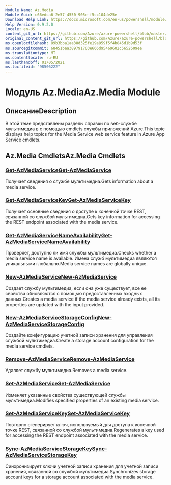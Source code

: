 ```yaml
---
Module Name: Az.Media
Module Guid: c66edca6-2e57-4550-905e-f5cc104de25e
Download Help Link: https://docs.microsoft.com/en-us/powershell/module/az.media
Help Version: 0.9.2.0
Locale: en-US
content_git_url: https://github.com/Azure/azure-powershell/blob/master/src/Media/Media/help/Az.Media.md
original_content_git_url: https://github.com/Azure/azure-powershell/blob/master/src/Media/Media/help/Az.Media.md
ms.openlocfilehash: 89b3bba1aa38d325fe19a859f5f4b845d1b9d53f
ms.sourcegitcommit: 68451baa389791703e666d95469602c5652609ee
ms.translationtype: MT
ms.contentlocale: ru-RU
ms.lasthandoff: 01/05/2021
ms.locfileid: "98506222"
---
```

# <span data-ttu-id="e7e16-101">Модуль Az.Media</span><span class="sxs-lookup"><span data-stu-id="e7e16-101">Az.Media Module</span></span>
## <span data-ttu-id="e7e16-102">Описание</span><span class="sxs-lookup"><span data-stu-id="e7e16-102">Description</span></span>
<span data-ttu-id="e7e16-103">В этой теме представлены разделы справки по веб-службе мультимедиа в с помощью cmdlets службы приложений Azure.</span><span class="sxs-lookup"><span data-stu-id="e7e16-103">This topic displays help topics for the Media Service web service feature in Azure App Service cmdlets.</span></span>

## <span data-ttu-id="e7e16-104">Az.Media Cmdlets</span><span class="sxs-lookup"><span data-stu-id="e7e16-104">Az.Media Cmdlets</span></span>
### [<span data-ttu-id="e7e16-105">Get-AzMediaService</span><span class="sxs-lookup"><span data-stu-id="e7e16-105">Get-AzMediaService</span></span>](Get-AzMediaService.md)
<span data-ttu-id="e7e16-106">Получает сведения о службе мультимедиа.</span><span class="sxs-lookup"><span data-stu-id="e7e16-106">Gets information about a media service.</span></span>

### [<span data-ttu-id="e7e16-107">Get-AzMediaServiceKey</span><span class="sxs-lookup"><span data-stu-id="e7e16-107">Get-AzMediaServiceKey</span></span>](Get-AzMediaServiceKey.md)
<span data-ttu-id="e7e16-108">Получает основные сведения о доступе к конечной точке REST, связанной со службой мультимедиа.</span><span class="sxs-lookup"><span data-stu-id="e7e16-108">Gets key information for accessing the REST endpoint associated with the media service.</span></span>

### [<span data-ttu-id="e7e16-109">Get-AzMediaServiceNameAvailability</span><span class="sxs-lookup"><span data-stu-id="e7e16-109">Get-AzMediaServiceNameAvailability</span></span>](Get-AzMediaServiceNameAvailability.md)
<span data-ttu-id="e7e16-110">Проверяет, доступно ли имя службы мультимедиа.</span><span class="sxs-lookup"><span data-stu-id="e7e16-110">Checks whether a media service name is available.</span></span>
<span data-ttu-id="e7e16-111">Имена служб мультимедиа являются уникальными глобально.</span><span class="sxs-lookup"><span data-stu-id="e7e16-111">Media service names are globally unique.</span></span>

### [<span data-ttu-id="e7e16-112">New-AzMediaService</span><span class="sxs-lookup"><span data-stu-id="e7e16-112">New-AzMediaService</span></span>](New-AzMediaService.md)
<span data-ttu-id="e7e16-113">Создает службу мультимедиа, если она уже существует, все ее свойства обновляются с помощью предоставленных входных данных.</span><span class="sxs-lookup"><span data-stu-id="e7e16-113">Creates a media service if the media service already exists, all its properties are updated with the input provided.</span></span>

### [<span data-ttu-id="e7e16-114">New-AzMediaServiceStorageConfig</span><span class="sxs-lookup"><span data-stu-id="e7e16-114">New-AzMediaServiceStorageConfig</span></span>](New-AzMediaServiceStorageConfig.md)
<span data-ttu-id="e7e16-115">Создайте конфигурацию учетной записи хранения для управления службой мультимедиа.</span><span class="sxs-lookup"><span data-stu-id="e7e16-115">Create a storage account configuration for the media service cmdlets.</span></span>

### [<span data-ttu-id="e7e16-116">Remove-AzMediaService</span><span class="sxs-lookup"><span data-stu-id="e7e16-116">Remove-AzMediaService</span></span>](Remove-AzMediaService.md)
<span data-ttu-id="e7e16-117">Удаляет службу мультимедиа.</span><span class="sxs-lookup"><span data-stu-id="e7e16-117">Removes a media service.</span></span>

### [<span data-ttu-id="e7e16-118">Set-AzMediaService</span><span class="sxs-lookup"><span data-stu-id="e7e16-118">Set-AzMediaService</span></span>](Set-AzMediaService.md)
<span data-ttu-id="e7e16-119">Изменяет указанные свойства существующей службы мультимедиа.</span><span class="sxs-lookup"><span data-stu-id="e7e16-119">Modifies specified properties of an existing media service.</span></span>

### [<span data-ttu-id="e7e16-120">Set-AzMediaServiceKey</span><span class="sxs-lookup"><span data-stu-id="e7e16-120">Set-AzMediaServiceKey</span></span>](Set-AzMediaServiceKey.md)
<span data-ttu-id="e7e16-121">Повторно сгенерирует ключ, используемый для доступа к конечной точке REST, связанной со службой мультимедиа.</span><span class="sxs-lookup"><span data-stu-id="e7e16-121">Regenerates a key used for accessing the REST endpoint associated with the media service.</span></span>

### [<span data-ttu-id="e7e16-122">Sync-AzMediaServiceStorageKey</span><span class="sxs-lookup"><span data-stu-id="e7e16-122">Sync-AzMediaServiceStorageKey</span></span>](Sync-AzMediaServiceStorageKey.md)
<span data-ttu-id="e7e16-123">Синхронизирует ключи учетной записи хранения для учетной записи хранения, связанной со службой мультимедиа.</span><span class="sxs-lookup"><span data-stu-id="e7e16-123">Synchronizes storage account keys for a storage account associated with the media service.</span></span>

